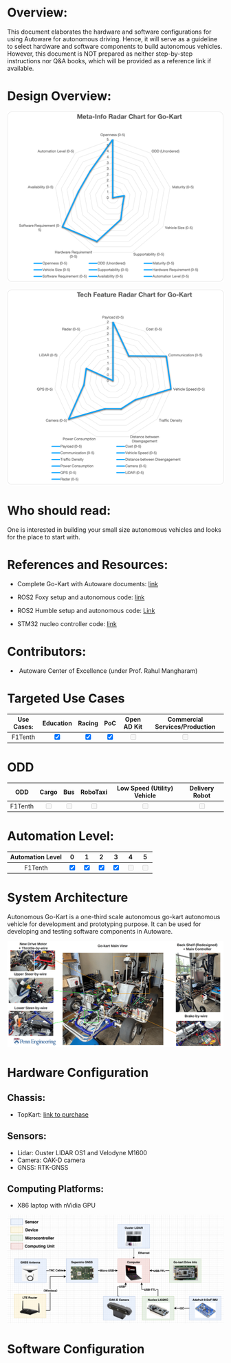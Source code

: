 
# Overview: 

This document elaborates the hardware and software configurations for using Autoware for autonomous driving. Hence, it will serve as a guideline to select hardware and software components to build autonomous vehicles. However, this document is NOT prepared as neither step-by-step instructions nor Q&A books, which will be provided as a reference link if available. 

# Design Overview: 

![Meta-Info Radar Chart for Go-Kart Design](MetaRadarChart-GoKart.png)

![Tech Feature Radar Chart for Go-Kart Design](TechRadarChart-GoKart.png)

# Who should read: 
One is interested in building your small size autonomous vehicles and looks for the place to start with. 

# References and Resources: 
- Complete Go-Kart with Autoware documents: [link](https://go-kart-upenn.readthedocs.io/en/latest/)
- ROS2 Foxy setup and autonomous code: [link](https://github.com/mlab-upenn/gokart-sensor/tree/ros2_foxy_purepursuit)
    
- ROS2 Humble setup and autonomous code: [Link](https://github.com/mlab-upenn/gokart-sensor/tree/ros2_humble_purepursuit)
    
- STM32 nucleo controller code: [link](https://github.com/mlab-upenn/gokart-mechatronics/tree/main/STM32%20Control)

# Contributors:
-  Autoware Center of Excellence (under Prof. Rahul Mangharam)

# Targeted Use Cases

| Use Cases: | Education | Racing | PoC | Open AD Kit | Commercial Services/Production |
|:--------: | :--------:| :---------: | :---------: |:---------: | :---------: |
|F1Tenth | <input type="checkbox" checked />  | <input type="checkbox" checked />  | <input type="checkbox" checked  />  | <input type="checkbox" disabled  />  | <input type="checkbox" disabled  />  | 

# ODD

| ODD | Cargo | Bus | RoboTaxi | Low Speed (Utility) Vehicle | Delivery Robot |
|:--------: | :--------:| :---------: | :---------: |:---------: | :---------: |
|F1Tenth | <input type="checkbox" disabled  />  | <input type="checkbox" disabled />  | <input type="checkbox" disabled  />  | <input type="checkbox" disabled  />  | <input type="checkbox" disabled  />  | 

# Automation Level:
| Automation Level | 0 | 1 | 2 | 3 | 4 | 5 |
|:--------: | :--------:| :---------: | :---------: |:---------: | :---------: | :---------: |
|F1Tenth | <input type="checkbox" checked  />  |  <input type="checkbox" checked  />  | <input type="checkbox" checked />  | <input type="checkbox" checked  />  | <input type="checkbox" disabled  />  | <input type="checkbox" disabled  />  | 


# System Architecture

Autonomous Go-Kart is a one-third scale autonomous go-kart autonomous vehicle for development and prototyping purpose. It can be used for developing and testing software components in Autoware. 

![System Architecture](avev_gokart.webp)

# Hardware Configuration
## Chassis:
-  TopKart: [link to purchase]()

## Sensors:
- Lidar: Ouster LIDAR OS1 and Velodyne M1600
- Camera: OAK-D camera
- GNSS: RTK-GNSS

## Computing Platforms:
- X86 laptop with nVidia GPU

![GoKart-ComputeSensing.png](GoKart-ComputeSensing.png)

# Software Configuration 
